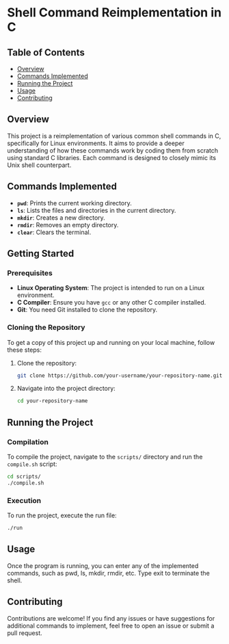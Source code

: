 # Shell Command Reimplementation in C


## Table of Contents

- [Overview](#overview)
- [Commands Implemented](#commands-implemented)
- [Running the Project](#running-the-project)
- [Usage](#Usage)
- [Contributing](#contributing)







## Overview

This project is a reimplementation of various common shell commands in C, specifically for Linux environments. It aims to provide a deeper understanding of how these commands work by coding them from scratch using standard C libraries. Each command is designed to closely mimic its Unix shell counterpart.

## Commands Implemented

- **`pwd`**: Prints the current working directory.
- **`ls`**: Lists the files and directories in the current directory.
- **`mkdir`**: Creates a new directory.
- **`rmdir`**: Removes an empty directory.
- **`clear`**: Clears the terminal.


## Getting Started

### Prerequisites

- **Linux Operating System**: The project is intended to run on a Linux environment.
- **C Compiler**: Ensure you have `gcc` or any other C compiler installed.
- **Git**: You need Git installed to clone the repository.

### Cloning the Repository

To get a copy of this project up and running on your local machine, follow these steps:

1. Clone the repository:

    ```sh
    git clone https://github.com/your-username/your-repository-name.git
    ```

2. Navigate into the project directory:

    ```sh
    cd your-repository-name
    ```

## Running the Project

### Compilation

To compile the project, navigate to the `scripts/` directory and run the `compile.sh` script:

```sh
cd scripts/
./compile.sh
```

### Execution
To run the project, execute the run file:

```sh
./run
```

## Usage

Once the program is running, you can enter any of the implemented commands, such as pwd, ls, mkdir, rmdir, etc. Type exit to terminate the shell.

## Contributing

Contributions are welcome! If you find any issues or have suggestions for additional commands to implement, feel free to open an issue or submit a pull request.


